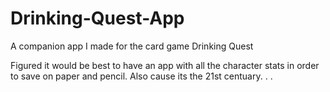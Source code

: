 # Drinking-Quest-App
A companion app I made for the card game Drinking Quest

Figured it would be best to have an app with all the character stats in order to save on paper and pencil.
Also cause its the 21st centuary. . .

